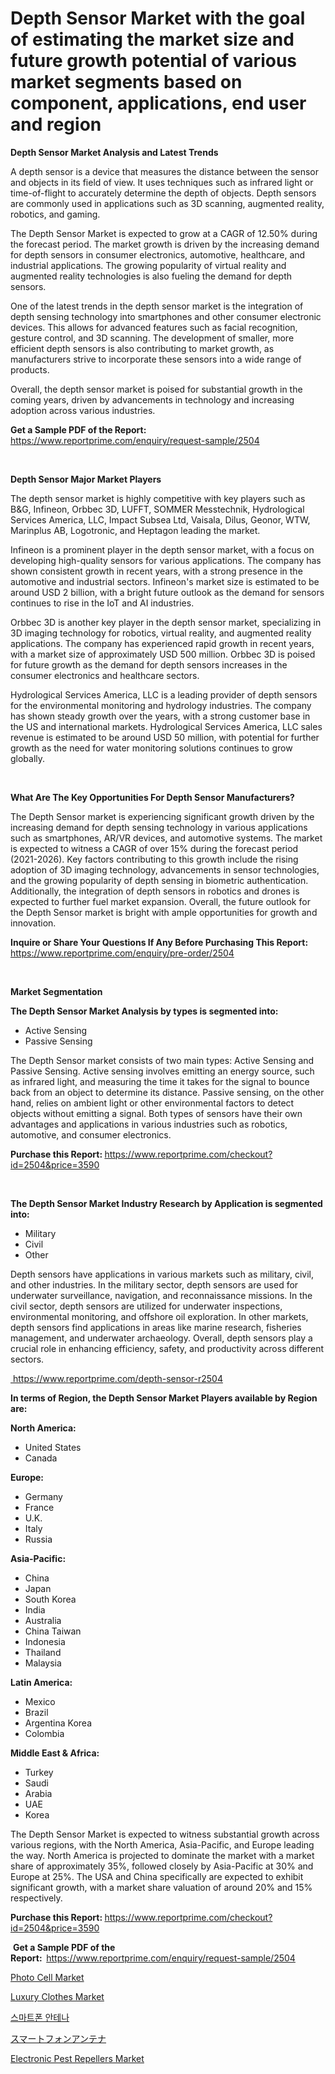 <p><h1>Depth Sensor Market with the goal of estimating the market size and future growth potential of various market segments based on component, applications, end user and region</h1></p><p><strong>Depth Sensor Market Analysis and Latest Trends</strong></p>
<p><p>A depth sensor is a device that measures the distance between the sensor and objects in its field of view. It uses techniques such as infrared light or time-of-flight to accurately determine the depth of objects. Depth sensors are commonly used in applications such as 3D scanning, augmented reality, robotics, and gaming.</p><p>The Depth Sensor Market is expected to grow at a CAGR of 12.50% during the forecast period. The market growth is driven by the increasing demand for depth sensors in consumer electronics, automotive, healthcare, and industrial applications. The growing popularity of virtual reality and augmented reality technologies is also fueling the demand for depth sensors.</p><p>One of the latest trends in the depth sensor market is the integration of depth sensing technology into smartphones and other consumer electronic devices. This allows for advanced features such as facial recognition, gesture control, and 3D scanning. The development of smaller, more efficient depth sensors is also contributing to market growth, as manufacturers strive to incorporate these sensors into a wide range of products.</p><p>Overall, the depth sensor market is poised for substantial growth in the coming years, driven by advancements in technology and increasing adoption across various industries.</p></p>
<p><strong>Get a Sample PDF of the Report:&nbsp;</strong> <a href="https://www.reportprime.com/enquiry/request-sample/2504">https://www.reportprime.com/enquiry/request-sample/2504</a></p>
<p>&nbsp;</p>
<p><strong>Depth Sensor Major Market Players</strong></p>
<p><p>The depth sensor market is highly competitive with key players such as B&G, Infineon, Orbbec 3D, LUFFT, SOMMER Messtechnik, Hydrological Services America, LLC, Impact Subsea Ltd, Vaisala, Dilus, Geonor, WTW, Marinplus AB, Logotronic, and Heptagon leading the market.</p><p>Infineon is a prominent player in the depth sensor market, with a focus on developing high-quality sensors for various applications. The company has shown consistent growth in recent years, with a strong presence in the automotive and industrial sectors. Infineon's market size is estimated to be around USD 2 billion, with a bright future outlook as the demand for sensors continues to rise in the IoT and AI industries.</p><p>Orbbec 3D is another key player in the depth sensor market, specializing in 3D imaging technology for robotics, virtual reality, and augmented reality applications. The company has experienced rapid growth in recent years, with a market size of approximately USD 500 million. Orbbec 3D is poised for future growth as the demand for depth sensors increases in the consumer electronics and healthcare sectors.</p><p>Hydrological Services America, LLC is a leading provider of depth sensors for the environmental monitoring and hydrology industries. The company has shown steady growth over the years, with a strong customer base in the US and international markets. Hydrological Services America, LLC sales revenue is estimated to be around USD 50 million, with potential for further growth as the need for water monitoring solutions continues to grow globally.</p></p>
<p>&nbsp;</p>
<p><strong>What Are The Key Opportunities For Depth Sensor Manufacturers?</strong></p>
<p><p>The Depth Sensor market is experiencing significant growth driven by the increasing demand for depth sensing technology in various applications such as smartphones, AR/VR devices, and automotive systems. The market is expected to witness a CAGR of over 15% during the forecast period (2021-2026). Key factors contributing to this growth include the rising adoption of 3D imaging technology, advancements in sensor technologies, and the growing popularity of depth sensing in biometric authentication. Additionally, the integration of depth sensors in robotics and drones is expected to further fuel market expansion. Overall, the future outlook for the Depth Sensor market is bright with ample opportunities for growth and innovation.</p></p>
<p><strong>Inquire or Share Your Questions If Any Before Purchasing This Report:</strong> <a href="https://www.reportprime.com/enquiry/pre-order/2504">https://www.reportprime.com/enquiry/pre-order/2504</a></p>
<p>&nbsp;</p>
<p><strong>Market Segmentation</strong></p>
<p><strong>The Depth Sensor Market Analysis by types is segmented into:</strong></p>
<p><ul><li>Active Sensing</li><li>Passive Sensing</li></ul></p>
<p><p>The Depth Sensor market consists of two main types: Active Sensing and Passive Sensing. Active sensing involves emitting an energy source, such as infrared light, and measuring the time it takes for the signal to bounce back from an object to determine its distance. Passive sensing, on the other hand, relies on ambient light or other environmental factors to detect objects without emitting a signal. Both types of sensors have their own advantages and applications in various industries such as robotics, automotive, and consumer electronics.</p></p>
<p><strong>Purchase this Report:&nbsp;</strong><a href="https://www.reportprime.com/checkout?id=2504&price=3590">https://www.reportprime.com/checkout?id=2504&price=3590</a></p>
<p>&nbsp;</p>
<p><strong>The Depth Sensor Market Industry Research by Application is segmented into:</strong></p>
<p><ul><li>Military</li><li>Civil</li><li>Other</li></ul></p>
<p><p>Depth sensors have applications in various markets such as military, civil, and other industries. In the military sector, depth sensors are used for underwater surveillance, navigation, and reconnaissance missions. In the civil sector, depth sensors are utilized for underwater inspections, environmental monitoring, and offshore oil exploration. In other markets, depth sensors find applications in areas like marine research, fisheries management, and underwater archaeology. Overall, depth sensors play a crucial role in enhancing efficiency, safety, and productivity across different sectors.</p></p>
<p><a href="https://www.reportprime.com/depth-sensor-r2504">&nbsp;https://www.reportprime.com/depth-sensor-r2504</a></p>
<p><strong>In terms of Region, the Depth Sensor Market Players available by Region are:</strong></p>
<p>
    <p> <strong> North America: </strong>
        <ul>
            <li>United States</li>
            <li>Canada</li>
        </ul>
        </p> 
    <p> <strong> Europe: </strong>
        <ul>
            <li>Germany</li>
            <li>France</li>
            <li>U.K.</li>
            <li>Italy</li>
            <li>Russia</li>
        </ul>
        </p> 
    <p> <strong> Asia-Pacific: </strong>
        <ul>
            <li>China</li>
            <li>Japan</li>
            <li>South Korea</li>
            <li>India</li>
            <li>Australia</li>
            <li>China Taiwan</li>
            <li>Indonesia</li>
            <li>Thailand</li>
            <li>Malaysia</li>
        </ul>
        </p> 
    <p> <strong> Latin America: </strong>
        <ul>
            <li>Mexico</li>
            <li>Brazil</li>
            <li>Argentina Korea</li>
            <li>Colombia</li>
        </ul>
        </p> 
    <p> <strong> Middle East & Africa: </strong>
        <ul>
            <li>Turkey</li>
            <li>Saudi</li>
            <li>Arabia</li>
            <li>UAE</li>
            <li>Korea</li>
        </ul>
    </p>
    </p>
<p><p>The Depth Sensor Market is expected to witness substantial growth across various regions, with the North America, Asia-Pacific, and Europe leading the way. North America is projected to dominate the market with a market share of approximately 35%, followed closely by Asia-Pacific at 30% and Europe at 25%. The USA and China specifically are expected to exhibit significant growth, with a market share valuation of around 20% and 15% respectively.</p></p>
<p><strong>Purchase this Report: </strong><a href="https://www.reportprime.com/checkout?id=2504&price=3590">https://www.reportprime.com/checkout?id=2504&price=3590</a></p>
<p>&nbsp;<strong>Get a Sample PDF of the Report:&nbsp;&nbsp;</strong><a href="https://www.reportprime.com/enquiry/request-sample/2504">https://www.reportprime.com/enquiry/request-sample/2504</a></p>
<p><strong></strong></p>
<p><p><a href="https://github.com/NikolasKirlin2023/Market-Research-Report-List-1/blob/main/photo-cell-market.md">Photo Cell Market</a></p><p><a href="https://issuu.com/reportprime-2/docs/luxury-clothes-market-size-2030.pptx">Luxury Clothes Market</a></p><p><a href="https://github.com/giancarlo642004/Market-Research-Report-List-1/blob/main/930354476704.md">스마트폰 안테나</a></p><p><a href="https://github.com/SarahFahey88/Market-Research-Report-List-1/blob/main/919744376709.md">スマートフォンアンテナ</a></p><p><a href="https://github.com/LeilaniWyman2021/Market-Research-Report-List-1/blob/main/electronic-pest-repellers-market.md">Electronic Pest Repellers Market</a></p></p>